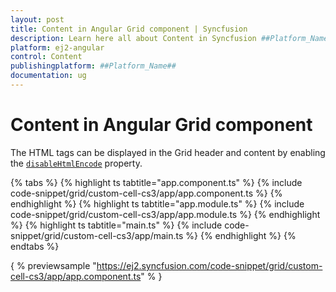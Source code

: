 ```yaml
---
layout: post
title: Content in Angular Grid component | Syncfusion
description: Learn here all about Content in Syncfusion ##Platform_Name## Grid component of Syncfusion Essential JS 2 and more.
platform: ej2-angular
control: Content 
publishingplatform: ##Platform_Name##
documentation: ug
---
```


# Content in Angular Grid component

The HTML tags can be displayed in the Grid header and content by enabling the
[`disableHtmlEncode`](../../api/grid/column/#disablehtmlencode) property.

{% tabs %}
{% highlight ts tabtitle="app.component.ts" %}
{% include code-snippet/grid/custom-cell-cs3/app/app.component.ts %}
{% endhighlight %}
{% highlight ts tabtitle="app.module.ts" %}
{% include code-snippet/grid/custom-cell-cs3/app/app.module.ts %}
{% endhighlight %}
{% highlight ts tabtitle="main.ts" %}
{% include code-snippet/grid/custom-cell-cs3/app/main.ts %}
{% endhighlight %}
{% endtabs %}
  
{ % previewsample "https://ej2.syncfusion.com/code-snippet/grid/custom-cell-cs3/app/app.component.ts" % }